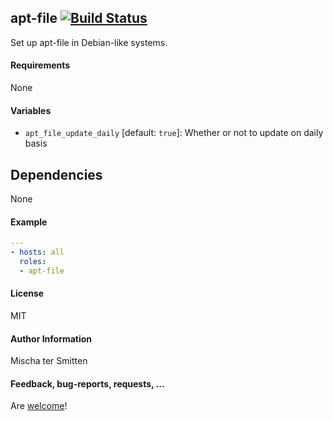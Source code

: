 ## apt-file [![Build Status](https://travis-ci.org/Oefenweb/ansible-apt-file.svg?branch=master)](https://travis-ci.org/Oefenweb/ansible-apt-file)

Set up apt-file in Debian-like systems.

#### Requirements

None

#### Variables

* `apt_file_update_daily` [default: `true`]: Whether or not to update on daily basis

## Dependencies

None

#### Example

```yaml
---
- hosts: all
  roles:
  - apt-file
```

#### License

MIT

#### Author Information

Mischa ter Smitten

#### Feedback, bug-reports, requests, ...

Are [welcome](https://github.com/Oefenweb/ansible-apt-file/issues)!
